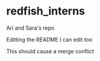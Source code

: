redfish_interns
===============

Ari and Sara's repo

Editting the README
I can edit too

This should cause a merge conflict
